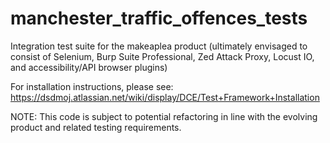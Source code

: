 manchester_traffic_offences_tests
=================================

Integration test suite for the makeaplea product (ultimately envisaged to consist of Selenium, Burp Suite Professional, Zed Attack Proxy, Locust IO, and accessibility/API browser plugins)

For installation instructions, please see: https://dsdmoj.atlassian.net/wiki/display/DCE/Test+Framework+Installation

NOTE: This code is subject to potential refactoring in line with the evolving product and related testing requirements.
